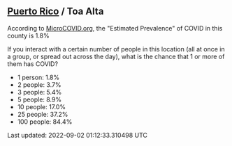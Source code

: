 
## [Puerto Rico](/united-states/puerto-rico) / Toa Alta

According to [MicroCOVID.org](http://microcovid.org),
the "Estimated Prevalence" of COVID in this county is 1.8%

If you interact with a certain number of people in this location
(all at once in a group, or spread out across the day), what is the chance that
1 or more of them has COVID?

- 1 person: 1.8%
- 2 people: 3.7%
- 3 people: 5.4%
- 5 people: 8.9%
- 10 people: 17.0%
- 25 people: 37.2%
- 100 people: 84.4%

Last updated: 2022-09-02 01:12:33.310498 UTC
